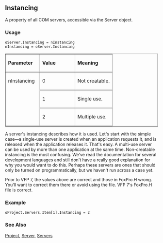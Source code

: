 ## Instancing

A property of all COM servers, accessible via the Server object.

### Usage

```foxpro
oServer.Instancing = nInstancing
nInstancing = oServer.Instancing
```
<table border cellspacing=0 cellpadding=0 width=100%>
<tr>
  <td width=32% valign=top>
  <p><b>Parameter</b></p>
  </td>
  <td width=23% valign=top>
  <p><b>Value</b></p>
  </td>
  <td width=45% valign=top>
  <p><b>Meaning</b></p>
  </td>
 </tr>
<tr>
  <td width=32% rowspan=3 valign=top>
  <p>nInstancing</p>
  </td>
  <td width=23% valign=top>
  <p>0</p>
  </td>
  <td width=45% valign=top>
  <p>Not creatable.</p>
  </td>
 </tr>
<tr>
  <td width=33% valign=top>
  <p>1</p>
  </td>
  <td width=67% valign=top>
  <p>Single use.</p>
  </td>
 </tr>
<tr>
  <td width=33% valign=top>
  <p>2</p>
  </td>
  <td width=67% valign=top>
  <p>Multiple use.</p>
  </td>
 </tr>
</table>

A server's instancing describes how it is used. Let's start with the simple case&mdash;a single-use server is created when an application requests it, and is released when the application releases it. That's easy. A multi-use server can be used by more than one application at the same time. Non-creatable instancing is the most confusing. We've read the documentation for several development languages and still don't have a really good explanation for why you would want to do this. Perhaps these servers are ones that should only be turned on programmatically, but we haven't run across a case yet.

Prior to VFP 7, the values above are correct and those in FoxPro.H wrong. You'll want to correct them there or avoid using the file. VFP 7's FoxPro.H file is correct.

### Example

```foxpro
oProject.Servers.Item[1].Instancing = 2
```
### See Also

[Project](s4g730.md), [Server](s4g756.md), [Servers](s4g754.md)